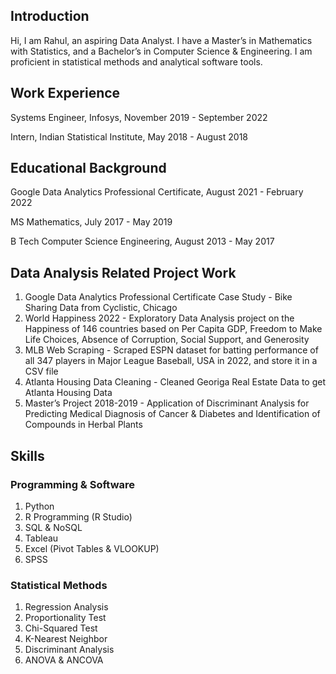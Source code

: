 ## Introduction

Hi, I am Rahul, an aspiring Data Analyst. I have a Master’s in Mathematics with Statistics, and a Bachelor’s in Computer Science & Engineering.  I am proficient in statistical methods and analytical software tools.

## Work Experience

Systems Engineer, Infosys, November 2019 - September 2022

Intern, Indian Statistical Institute, May 2018 - August 2018

## Educational Background

Google Data Analytics Professional Certificate, August 2021 - February 2022

MS Mathematics, July 2017 - May 2019

B Tech Computer Science Engineering, August 2013 - May 2017

## Data Analysis Related Project Work

1. Google Data Analytics Professional Certificate Case Study - Bike Sharing Data from Cyclistic, Chicago
2. World Happiness 2022 - Exploratory Data Analysis project on the Happiness of 146 countries based on Per Capita GDP, Freedom to Make Life Choices, Absence of Corruption, Social Support, and Generosity
3. MLB Web Scraping - Scraped ESPN dataset for batting performance of all 347 players in Major League Baseball, USA in 2022, and store it in a CSV file
4. Atlanta Housing Data Cleaning - Cleaned Georiga Real Estate Data to get Atlanta Housing Data
5. Master’s Project 2018-2019 - Application of Discriminant Analysis for Predicting Medical Diagnosis of Cancer & Diabetes and Identification of Compounds in Herbal Plants

## Skills

### Programming & Software

1. Python
2. R Programming (R Studio)
3. SQL & NoSQL
4. Tableau
5. Excel (Pivot Tables & VLOOKUP)
6. SPSS

### Statistical Methods

1. Regression Analysis
2. Proportionality Test
3. Chi-Squared Test
4. K-Nearest Neighbor
5. Discriminant Analysis
6. ANOVA & ANCOVA

<!---
rahulshankariyer/rahulshankariyer is a ✨ special ✨ repository because its `README.md` (this file) appears on your GitHub profile.
You can click the Preview link to take a look at your changes.
--->
